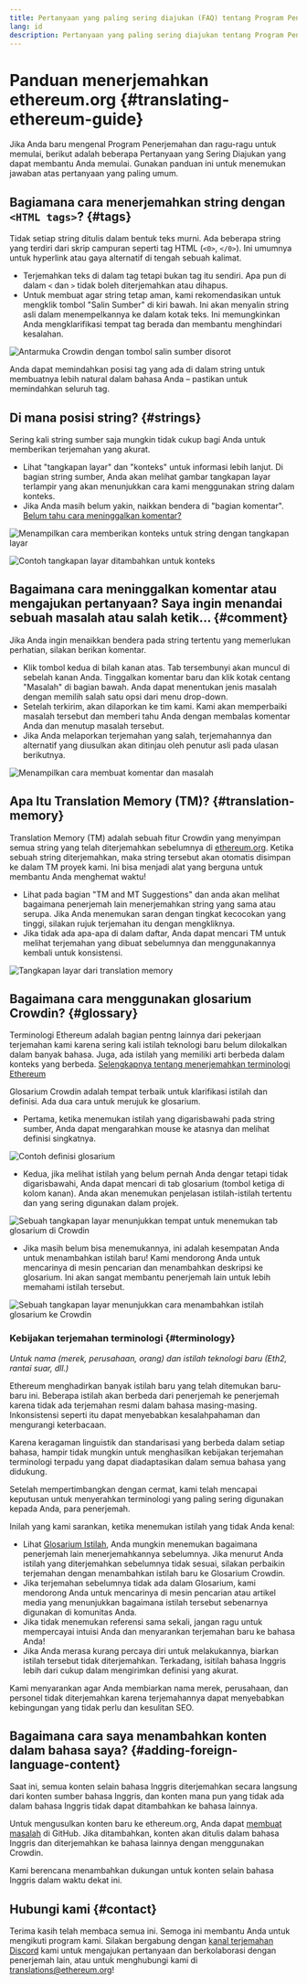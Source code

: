 ```yaml
---
title: Pertanyaan yang paling sering diajukan (FAQ) tentang Program Penerjemahan
lang: id
description: Pertanyaan yang paling sering diajukan tentang Program Penerjemahan ethereum.org
---
```


# Panduan menerjemahkan ethereum.org {#translating-ethereum-guide}

Jika Anda baru mengenal Program Penerjemahan dan ragu-ragu untuk memulai, berikut adalah beberapa Pertanyaan yang Sering Diajukan yang dapat membantu Anda memulai. Gunakan panduan ini untuk menemukan jawaban atas pertanyaan yang paling umum.

## Bagiamana cara menerjemahkan string dengan `<HTML tags>`? {#tags}

Tidak setiap string ditulis dalam bentuk teks murni. Ada beberapa string yang terdiri dari skrip campuran seperti tag HTML (`<0>`, `</0>`). Ini umumnya untuk hyperlink atau gaya alternatif di tengah sebuah kalimat.

- Terjemahkan teks di dalam tag tetapi bukan tag itu sendiri. Apa pun di dalam `<` dan `>` tidak boleh diterjemahkan atau dihapus.
- Untuk membuat agar string tetap aman, kami rekomendasikan untuk mengklik tombol "Salin Sumber" di kiri bawah. Ini akan menyalin string asli dalam menempelkannya ke dalam kotak teks. Ini memungkinkan Anda mengklarifikasi tempat tag berada dan membantu menghindari kesalahan.

![Antarmuka Crowdin dengan tombol salin sumber disorot](./html-tag-strings.png)

Anda dapat memindahkan posisi tag yang ada di dalam string untuk membuatnya lebih natural dalam bahasa Anda – pastikan untuk memindahkan seluruh tag.

## Di mana posisi string? {#strings}

Sering kali string sumber saja mungkin tidak cukup bagi Anda untuk memberikan terjemahan yang akurat.

- Lihat "tangkapan layar" dan "konteks" untuk informasi lebih lanjut. Di bagian string sumber, Anda akan melihat gambar tangkapan layar terlampir yang akan menunjukkan cara kami menggunakan string dalam konteks.
- Jika Anda masih belum yakin, naikkan bendera di "bagian komentar". [Belum tahu cara meninggalkan komentar?](#comment)

![Menampilkan cara memberikan konteks untuk string dengan tangkapan layar](./source-string.png)

![Contoh tangkapan layar ditambahkan untuk konteks](./source-string-2.png)

## Bagaimana cara meninggalkan komentar atau mengajukan pertanyaan? Saya ingin menandai sebuah masalah atau salah ketik... {#comment}

Jika Anda ingin menaikkan bendera pada string tertentu yang memerlukan perhatian, silakan berikan komentar.

- Klik tombol kedua di bilah kanan atas. Tab tersembunyi akan muncul di sebelah kanan Anda. Tinggalkan komentar baru dan klik kotak centang "Masalah" di bagian bawah. Anda dapat menentukan jenis masalah dengan memilih salah satu opsi dari menu drop-down.
- Setelah terkirim, akan dilaporkan ke tim kami. Kami akan memperbaiki masalah tersebut dan memberi tahu Anda dengan membalas komentar Anda dan menutup masalah tersebut.
- Jika Anda melaporkan terjemahan yang salah, terjemahannya dan alternatif yang diusulkan akan ditinjau oleh penutur asli pada ulasan berikutnya.

![Menampilkan cara membuat komentar dan masalah](./comment-issue.png)

## Apa Itu Translation Memory (TM)? {#translation-memory}

Translation Memory (TM) adalah sebuah fitur Crowdin yang menyimpan semua string yang telah diterjemahkan sebelumnya di [ethereum.org](http://ethereum.org/). Ketika sebuah string diterjemahkan, maka string tersebut akan otomatis disimpan ke dalam TM proyek kami. Ini bisa menjadi alat yang berguna untuk membantu Anda menghemat waktu!

- Lihat pada bagian "TM and MT Suggestions" dan anda akan melihat bagaimana penerjemah lain menerjemahkan string yang sama atau serupa. Jika Anda menemukan saran dengan tingkat kecocokan yang tinggi, silakan rujuk terjemahan itu dengan mengkliknya.
- Jika tidak ada apa-apa di dalam daftar, Anda dapat mencari TM untuk melihat terjemahan yang dibuat sebelumnya dan menggunakannya kembali untuk konsistensi.

![Tangkapan layar dari translation memory](./translation-memory.png)

## Bagaimana cara menggunakan glosarium Crowdin? {#glossary}

Terminologi Ethereum adalah bagian pentng lainnya dari pekerjaan terjemahan kami karena sering kali istilah teknologi baru belum dilokalkan dalam banyak bahasa. Juga, ada istilah yang memiliki arti berbeda dalam konteks yang berbeda. [Selengkapnya tentang menerjemahkan terminologi Ethereum](#terminology)

Glosarium Crowdin adalah tempat terbaik untuk klarifikasi istilah dan definisi. Ada dua cara untuk merujuk ke glosarium.

- Pertama, ketika menemukan istilah yang digarisbawahi pada string sumber, Anda dapat mengarahkan mouse ke atasnya dan melihat definisi singkatnya.

![Contoh definisi glosarium](./glossary-definition.png)

- Kedua, jika melihat istilah yang belum pernah Anda dengar tetapi tidak digarisbawahi, Anda dapat mencari di tab glosarium (tombol ketiga di kolom kanan). Anda akan menemukan penjelasan istilah-istilah tertentu dan yang sering digunakan dalam projek.

![Sebuah tangkapan layar menunjukkan tempat untuk menemukan tab glosarium di Crowdin](./glossary-tab.png)

- Jika masih belum bisa menemukannya, ini adalah kesempatan Anda untuk menambahkan istilah baru! Kami mendorong Anda untuk mencarinya di mesin pencarian dan menambahkan deskripsi ke glosarium. Ini akan sangat membantu penerjemah lain untuk lebih memahami istilah tersebut.

![Sebuah tangkapan layar menunjukkan cara menambahkan istilah glosarium ke Crowdin](./add-glossary-term.png)

### Kebijakan terjemahan terminologi {#terminology}

_Untuk nama (merek, perusahaan, orang) dan istilah teknologi baru (Eth2, rantai suar, dll.)_

Ethereum menghadirkan banyak istilah baru yang telah ditemukan baru-baru ini. Beberapa istilah akan berbeda dari penerjemah ke penerjemah karena tidak ada terjemahan resmi dalam bahasa masing-masing. Inkonsistensi seperti itu dapat menyebabkan kesalahpahaman dan mengurangi keterbacaan.

Karena keragaman linguistik dan standarisasi yang berbeda dalam setiap bahasa, hampir tidak mungkin untuk menghasilkan kebijakan terjemahan terminologi terpadu yang dapat diadaptasikan dalam semua bahasa yang didukung.

Setelah mempertimbangkan dengan cermat, kami telah mencapai keputusan untuk menyerahkan terminologi yang paling sering digunakan kepada Anda, para penerjemah.

Inilah yang kami sarankan, ketika menemukan istilah yang tidak Anda kenal:

- Lihat [Glosarium Istilah](#glossary), Anda mungkin menemukan bagaimana penerjemah lain menerjemahkannya sebelumnya. Jika menurut Anda istilah yang diterjemahkan sebelumnya tidak sesuai, silakan perbaikin terjemahan dengan menambahkan istilah baru ke Glosarium Crowdin.
- Jika terjemahan sebelumnya tidak ada dalam Glosarium, kami mendorong Anda untuk mencarinya di mesin pencarian atau artikel media yang menunjukkan bagaimana istilah tersebut sebenarnya digunakan di komunitas Anda.
- Jika tidak menemukan referensi sama sekali, jangan ragu untuk mempercayai intuisi Anda dan menyarankan terjemahan baru ke bahasa Anda!
- Jika Anda merasa kurang percaya diri untuk melakukannya, biarkan istilah tersebut tidak diterjemahkan. Terkadang, isitilah bahasa Inggris lebih dari cukup dalam mengirimkan definisi yang akurat.

Kami menyarankan agar Anda membiarkan nama merek, perusahaan, dan personel tidak diterjemahkan karena terjemahannya dapat menyebabkan kebingungan yang tidak perlu dan kesulitan SEO.

## Bagaimana cara saya menambahkan konten dalam bahasa saya? {#adding-foreign-language-content}

Saat ini, semua konten selain bahasa Inggris diterjemahkan secara langsung dari konten sumber bahasa Inggris, dan konten mana pun yang tidak ada dalam bahasa Inggris tidak dapat ditambahkan ke bahasa lainnya.

Untuk mengusulkan konten baru ke ethereum.org, Anda dapat [membuat masalah](https://github.com/ethereum/ethereum-org-website/issues) di GitHub. Jika ditambahkan, konten akan ditulis dalam bahasa Inggris dan diterjemahkan ke bahasa lainnya dengan menggunakan Crowdin.

Kami berencana menambahkan dukungan untuk konten selain bahasa Inggris dalam waktu dekat ini.

## Hubungi kami {#contact}

Terima kasih telah membaca semua ini. Semoga ini membantu Anda untuk mengikuti program kami. Silakan bergabung dengan [kanal terjemahan Discord](https://discord.gg/ethereum-org) kami untuk mengajukan pertanyaan dan berkolaborasi dengan penerjemah lain, atau untuk menghubungi kami di translations@ethereum.org!
